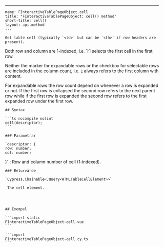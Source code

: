 ---

    name: FInteractiveTablePageObject.cell
    title: "FInteractiveTablePageObject: cell() method"
    short-title: cell()
    layout: api.method
    ---

    Get table cell (typically `<td>` but can be `<th>` if row headers are present).

Both row and column are 1-indexed, i.e. 1:1 selects the first cell in the first row.

Neither the marker for expandable rows or the checkbox for selectable rows are included in the column count, i.e. `1` always refers to the first column with content.

For expandable rows the row count depend on whenever a row is expanded or not. If the first row is collapsed the second row refers to the next parent row while if the first row is expanded the second row refers to the first expanded row under the first row.

    ## Syntax

    ```ts nocompile nolint
    cell(descriptor);
    ```

    ### Parametrar

    `descriptor: {
    row: number;
    col: number;

}`
: Row and column number of cell (1-indexed).

    ### Returvärde

    `Cypress.Chainable<JQuery<HTMLTableCellElement>>`

     The cell element.




    ## Exempel

    ```import static
    FInteractiveTablePageObject-cell.vue
    ```

    ```import
    FInteractiveTablePageObject-cell.cy.ts
    ```

